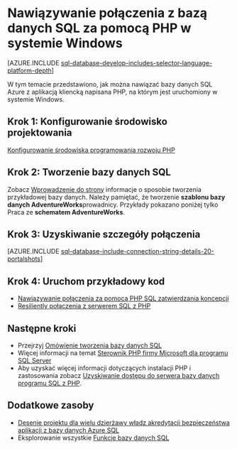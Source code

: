<properties
    pageTitle="Nawiązywanie połączenia z bazą danych SQL za pomocą PHP w systemie Windows | Microsoft Azure"
    description="Przedstawia przykładowego programu PHP, który łączy do bazy danych SQL Azure z klientem systemu Windows, a znajdują się łącza do składniki odpowiednie oprogramowanie wymagane przez klienta."
    services="sql-database"
    documentationCenter=""
    authors="meet-bhagdev"
    manager="jhubbard"
    editor=""/>


<tags
    ms.service="sql-database"
    ms.workload="drivers"
    ms.tgt_pltfrm="na"
    ms.devlang="php"
    ms.topic="article"
    ms.date="10/03/2016"
    ms.author="meetb"/>


# <a name="connect-to-sql-database-by-using-php-on-windows"></a>Nawiązywanie połączenia z bazą danych SQL za pomocą PHP w systemie Windows


[AZURE.INCLUDE [sql-database-develop-includes-selector-language-platform-depth](../../includes/sql-database-develop-includes-selector-language-platform-depth.md)] 


W tym temacie przedstawiono, jak można nawiązać bazy danych SQL Azure z aplikacją kliencką napisana PHP, na którym jest uruchomiony w systemie Windows.

## <a name="step-1--configure-development-environment"></a>Krok 1: Konfigurowanie środowisko projektowania

[Konfigurowanie środowiska programowania rozwoju PHP](https://msdn.microsoft.com/library/mt720663.aspx)

## <a name="step-2-create-a-sql-database"></a>Krok 2: Tworzenie bazy danych SQL

Zobacz [Wprowadzenie do strony](sql-database-get-started.md) informacje o sposobie tworzenia przykładowej bazy danych.  Należy pamiętać, że tworzenie **szablonu bazy danych AdventureWorks**prowadnicy. Przykłady pokazano poniżej tylko Praca ze **schematem AdventureWorks**.


## <a name="step-3-get-connection-details"></a>Krok 3: Uzyskiwanie szczegóły połączenia

[AZURE.INCLUDE [sql-database-include-connection-string-details-20-portalshots](../../includes/sql-database-include-connection-string-details-20-portalshots.md)]


## <a name="step-4-run-sample-code"></a>Krok 4: Uruchom przykładowy kod

* [Nawiązywanie połączenia za pomocą PHP SQL zatwierdzania koncepcji](https://msdn.microsoft.com/library/mt720665.aspx)
* [Resiliently połączenia z serwerem SQL z PHP](https://msdn.microsoft.com/library/mt720667.aspx)


## <a name="next-steps"></a>Następne kroki

* Przejrzyj [Omówienie tworzenia bazy danych SQL](sql-database-develop-overview.md)
* Więcej informacji na temat [Sterownik PHP firmy Microsoft dla programu SQL Server](https://msdn.microsoft.com/library/dn865013.aspx)
* Aby uzyskać więcej informacji dotyczących instalacji PHP i zastosowania zobacz [Uzyskiwanie dostępu do serwera bazy danych programu SQL z PHP](http://social.technet.microsoft.com/wiki/contents/articles/1258.accessing-sql-server-databases-from-php.aspx).

## <a name="additional-resources"></a>Dodatkowe zasoby 

* [Desenie projektu dla wielu dzierżawy władz akredytacji bezpieczeństwa aplikacji z bazy danych Azure SQL](sql-database-design-patterns-multi-tenancy-saas-applications.md)
* Eksplorowanie wszystkie [Funkcje bazy danych SQL](https://azure.microsoft.com/services/sql-database/)
